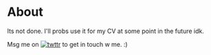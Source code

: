 # About

Its not done. I'll probs use it for my CV at some point in the future idk.

Msg me on [![twttr](https://img.shields.io/twitter/url/https/twitter.com/shaunschwegler.svg?style=social&label=twttr%20%40shaunschwegler)](https://twitter.com/shaunschwegler) to get in touch w me. :)
